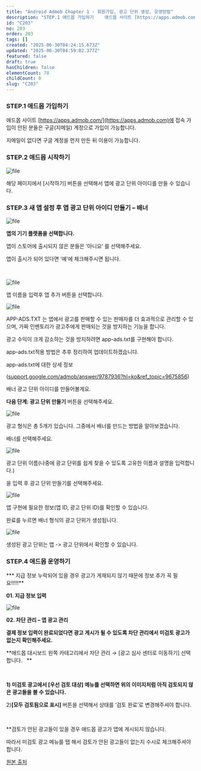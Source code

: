 ```yaml
---
title: "Android Admob Chapter 1 - 회원가입, 광고 단위 생성, 운영방법"
description: "STEP.1 애드몹 가입하기    애드몹 사이트 [https://apps.admob.com/](https://apps.admob.com)에 접속 가입이 안된 분들은 구글(지메일) 계정으로 가입이 가능합니다.  지메일이 없다면 구글 계정을 먼저 만든 뒤 이용이 가..."
id: "C203"
no: 203
order: 203
tags: []
created: "2025-06-30T04:24:15.673Z"
updated: "2025-06-30T04:59:02.377Z"
featured: false
draft: true
hasChildren: false
elementCount: 78
childCount: 0
slug: "C203"
---
```


### STEP.1 애드몹 가입하기



애드몹 사이트 [https://apps.admob.com/](https://apps.admob.com)에 접속 가입이 안된 분들은 구글(지메일) 계정으로 가입이 가능합니다.

지메일이 없다면 구글 계정을 먼저 만든 뒤 이용이 가능합니다.



### STEP.2 애드몹 시작하기



![file](/images/a46c78b7c2e56ee30076ecffad5699a1.jpg)

해당 페이지에서 [시작하기] 버튼을 선택해서 앱에 광고 단위 아이디를 만들 수 있습니다.



### STEP.3 새 앱 설정 후 앱 광고 단위 아이디 만들기 – 배너



![file](/images/989c358d1ca0cd32e8e8dcdf9faaeca8.jpg)



**앱의 기기 플랫폼을 선택합니다.**

앱이 스토어에 출시되지 않은 분들은 ‘아니요’ 를 선택해주세요.

앱이 출시가 되어 있다면 ‘예’에 체크해주시면 됩니다.

 

![file](/images/b86547cfcb9a042e5cb1ea76918d0ef8.jpg)

앱 이름을 입력후 앱 추가 버튼을 선택합니다.



![file](/images/61b4500657ec96e372a30f124456cd54.jpg)

APP-ADS.TXT 는 앱에서 광고를 판매할 수 있는 판매자를 더 효과적으로 관리할 수 있으며, 가짜 인벤토리가 광고주에게 판매되는 것을 방지하는 기능을 합니다.

광고 수익이 크게 감소하는 것을 방지하려면 app-ads.txt를 구현해야 합니다.

app-ads.txt적용 방법은 추후 정리하여 업데이트하겠습니다.



app-ads.txt에 대한 상세 정보

([support.google.com/admob/answer/9787936?hl=ko&ref_topic=9675856](https://support.google.com/admob/answer/9787936?hl=ko&ref_topic=9675856))



배너 광고 단위 아이디를 만들어볼게요.

**다음 단계: 광고 단위 만들기** 버튼을 선택해주세요.



![file](/images/2e54a3dba0aec20f2ff65d93c79ae1c0.jpg)

광고 형식은 총 5개가 있습니다. 그중에서 배너를 만드는 방법을 알아보겠습니다.

배너를 선택해주세요.



![file](/images/bd0e407bf6a099d98470cf3bd0a375cb.jpg)

광고 단위 이름(나중에 광고 단위를 쉽게 찾을 수 있도록 고유한 이름과 설명을 입력합니다.)

을 입력 후 광고 단위 만들기를 선택해주세요.



![file](/images/717db5570246991b6b77e5d4da856f93.jpg)

앱 구현에 필요한 정보(앱 ID, 광고 단위 ID)를 확인할 수 있습니다.

완료를 누르면 배너 형식의 광고 단위가 생성됩니다.



![file](/images/168ba5906032e1eef22294ed3e16810d.jpg)

생성된 광고 단위는 앱 -> 광고 단위에서 확인할 수 있습니다.



### STEP.4 애드몹 운영하기



*** 지급 정보 누락되어 있을 경우 광고가 게재되지 않기 때문에 정보 추가 꼭 필요!!!!!**



**01. 지급 정보 입력**

![file](/images/d1719a3a9af61cbda5d1e5d7b5a1ab5d.jpg)



**02. 차단 관리 – 앱 광고 관리**



**결제 정보 입력이 완료되었다면 광고 게시가 될 수 있도록 차단 관리에서 미검토 광고가 없는지 확인해주세요.**

**애드몹 대시보드 왼쪽 카테고리에서 차단 관리 → [광고 심사 센터로 이동하기] 선택합니다.   **

 

**1) 미검토 광고에서 [우선 검토 대상] 메뉴를 선택하면 위의 이미지처럼 아직 검토되지 않은 광고들을 볼 수 있습니다.**

2)**[모두 검토됨으로 표시]** 버튼을 선택해서 상태를 ‘검토 완료’로 변경해주셔야 합니다.

 

**검토가 안된 광고들이 있을 경우 애드몹 광고가 앱에 게시되지 않습니다.

따라서 미검토 광고 메뉴를 탭 해서 검토가 안된 광고들이 없는지 수시로 체크해주셔야 합니다.



[원본 출처](https://smg7.tistory.com/2?category=971851)

